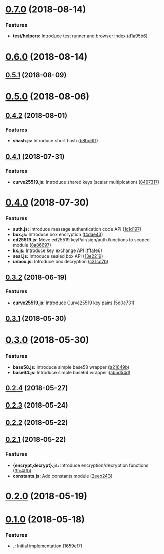 <a name="0.7.0"></a>
# [0.7.0](https://github.com/AraBlocks/ara-crypto/compare/0.6.0...0.7.0) (2018-08-14)


### Features

* **test/helpers:** Introduce test runner and browser index ([d1a95b6](https://github.com/AraBlocks/ara-crypto/commit/d1a95b6))



<a name="0.6.0"></a>
# [0.6.0](https://github.com/AraBlocks/ara-crypto/compare/0.5.1...0.6.0) (2018-08-14)



<a name="0.5.1"></a>
## [0.5.1](https://github.com/AraBlocks/ara-crypto/compare/0.5.0...0.5.1) (2018-08-09)



<a name="0.5.0"></a>
# [0.5.0](https://github.com/AraBlocks/ara-crypto/compare/0.4.2...0.5.0) (2018-08-06)



<a name="0.4.2"></a>
## [0.4.2](https://github.com/AraBlocks/ara-crypto/compare/0.4.1...0.4.2) (2018-08-01)


### Features

* **shash.js:** Introduce short hash ([b8bc6f1](https://github.com/AraBlocks/ara-crypto/commit/b8bc6f1))



<a name="0.4.1"></a>
## [0.4.1](https://github.com/AraBlocks/ara-crypto/compare/0.4.0...0.4.1) (2018-07-31)


### Features

* **curve25519.js:** Introduce shared keys (scalar multiplcation) ([8497317](https://github.com/AraBlocks/ara-crypto/commit/8497317))



<a name="0.4.0"></a>
# [0.4.0](https://github.com/AraBlocks/ara-crypto/compare/0.3.2...0.4.0) (2018-07-30)


### Features

* **auth.js:** Introduce message authentication code API ([1c1d197](https://github.com/AraBlocks/ara-crypto/commit/1c1d197))
* **box.js:** Introduce box encryption ([f4dae43](https://github.com/AraBlocks/ara-crypto/commit/f4dae43))
* **ed25519.js:** Move ed25519 keyPair/sign/auth functions to scoped module ([8a86697](https://github.com/AraBlocks/ara-crypto/commit/8a86697))
* **kx.js:** Introduce key exchange API ([fffafe6](https://github.com/AraBlocks/ara-crypto/commit/fffafe6))
* **seal.js:** Introduce sealed box API ([13e2219](https://github.com/AraBlocks/ara-crypto/commit/13e2219))
* **unbox.js:** Introduce box decryption ([c31cd7b](https://github.com/AraBlocks/ara-crypto/commit/c31cd7b))



<a name="0.3.2"></a>
## [0.3.2](https://github.com/AraBlocks/ara-crypto/compare/0.3.1...0.3.2) (2018-06-19)


### Features

* **curve25519.js:** Introduce Curve25519 key pairs ([5d0e731](https://github.com/AraBlocks/ara-crypto/commit/5d0e731))



<a name="0.3.1"></a>
## [0.3.1](https://github.com/AraBlocks/ara-crypto/compare/0.3.0...0.3.1) (2018-05-30)



<a name="0.3.0"></a>
# [0.3.0](https://github.com/AraBlocks/ara-crypto/compare/0.2.4...0.3.0) (2018-05-30)


### Features

* **base58.js:** Introduce simple base58 wrapper ([a21649b](https://github.com/AraBlocks/ara-crypto/commit/a21649b))
* **base64.js:** Introduce simple base64 wrapper ([ab5d54d](https://github.com/AraBlocks/ara-crypto/commit/ab5d54d))



<a name="0.2.4"></a>
## [0.2.4](https://github.com/AraBlocks/ara-crypto/compare/0.2.3...0.2.4) (2018-05-27)



<a name="0.2.3"></a>
## [0.2.3](https://github.com/AraBlocks/ara-crypto/compare/0.2.2...0.2.3) (2018-05-24)



<a name="0.2.2"></a>
## [0.2.2](https://github.com/AraBlocks/ara-crypto/compare/0.2.1...0.2.2) (2018-05-22)



<a name="0.2.1"></a>
## [0.2.1](https://github.com/AraBlocks/ara-crypto/compare/0.2.0...0.2.1) (2018-05-22)


### Features

* **{encrypt,decrypt}.js:** Introduce encryption/decryption functions ([3fc4ffb](https://github.com/AraBlocks/ara-crypto/commit/3fc4ffb))
* **constants.js:** Add constants module ([2eeb243](https://github.com/AraBlocks/ara-crypto/commit/2eeb243))



<a name="0.2.0"></a>
# [0.2.0](https://github.com/AraBlocks/ara-crypto/compare/0.1.0...0.2.0) (2018-05-19)



<a name="0.1.0"></a>
# [0.1.0](https://github.com/AraBlocks/ara-crypto/compare/1659ef7...0.1.0) (2018-05-18)


### Features

* **.:** Initial implementation ([1659ef7](https://github.com/AraBlocks/ara-crypto/commit/1659ef7))




